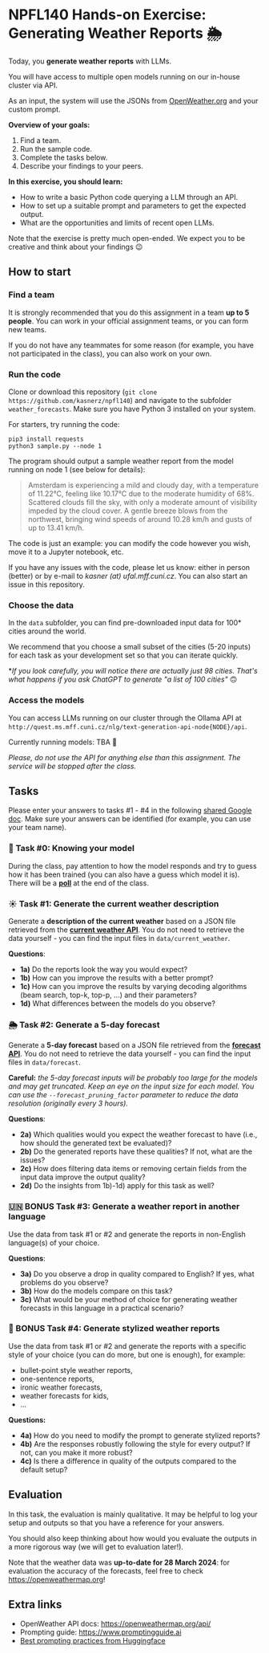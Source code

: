 # NPFL140 Hands-on Exercise: Generating Weather Reports 🌦️

Today, you **generate weather reports** with LLMs. 


You will have access to multiple open models running on our in-house cluster via API.

As an input, the system will use the JSONs from [OpenWeather.org](https://openweathermap.org/api) and your custom prompt.

**Overview of your goals:**

1. Find a team.
2. Run the sample code.
3. Complete the tasks below.
4. Describe your findings to your peers.

**In this exercise, you should learn:**
- How to write a basic Python code querying a LLM through an API.
- How to set up a suitable prompt and parameters to get the expected output.
- What are the opportunities and limits of recent open LLMs.

Note that the exercise is pretty much open-ended. We expect you to be creative and think about your findings :wink:

## How to start

### Find a team
It is strongly recommended that you do this assignment in a team **up to 5 people**. 
You can work in your official assignment teams, or you can form new teams.

If you do not have any teammates for some reason (for example, you have not participated in the class), you can also work on your own.

### Run the code

Clone or download this repository (`git clone https://github.com/kasnerz/npfl140`) and navigate to the subfolder `weather_forecasts`. Make sure you have Python 3 installed on your system.

For starters, try running the code:
```
pip3 install requests
python3 sample.py --node 1
```

The program should output a sample weather report from the model running on node 1 (see below for details):
> Amsterdam is experiencing a mild and cloudy day, with a temperature of 11.22°C, feeling like 10.17°C due to the moderate humidity of 68%. Scattered clouds fill the sky, with only a moderate amount of visibility impeded by the cloud cover. A gentle breeze blows from the northwest, bringing wind speeds of around 10.28 km/h and gusts of up to 13.41 km/h.

The code is just an example: you can modify the code however you wish, move it to a Jupyter notebook, etc.

If you have any issues with the code, please let us know: either in person (better) or by e-mail to *kasner (at) ufal.mff.cuni.cz*. You can also start an issue in this repository.

### Choose the data
In the `data` subfolder, you can find pre-downloaded input data for 100* cities around the world. 

We recommend that you choose a small subset of the cities (5-20 inputs)  for each task as your development set so that you can iterate quickly.

**If you look carefully, you will notice there are actually just 98 cities. That's what happens if you ask ChatGPT to generate "a list of 100 cities"* :upside_down_face:


### Access the models

You can access LLMs running on our cluster through the Ollama API at `http://quest.ms.mff.cuni.cz/nlg/text-generation-api-node{NODE}/api`.

Currently running models: 
TBA 🤫

*Please, do not use the API for anything else than this assignment. The service will be stopped after the class.*

## Tasks

Please enter your answers to tasks #1 - #4 in the following [shared Google doc](https://docs.google.com/document/d/1H4sPFBkC7umGo-zmV2rgsN9O-wMFT4kW1xuT9WDhN3Y/edit?usp=sharing).
Make sure your answers can be identified (for example, you can use your team name).

### 🫆 Task #0: Knowing your model
During the class, pay attention to how the model responds and try to guess how it has been trained (you can also have a guess which model it is).
There will be a [**poll**](https://app.sli.do/event/qb8PgxbLtQHsTXqStusBsc) at the end of the class.

### ☀️ Task #1: Generate the current weather description
Generate a **description of the current weather** based on a JSON file retrieved from the [**current weather API**](https://openweathermap.org/current). You do not need to retrieve the data yourself - you can find the input files in `data/current_weather`.

**Questions**:

- **1a)** Do the reports look the way you would expect? 
- **1b)** How can you improve the results with a better prompt?
- **1c)** How can you improve the results by varying decoding algorithms (beam search, top-k, top-p, ...) and their parameters?
- **1d)** What differences between the models do you observe?

### 🌦️ Task #2: Generate a 5-day forecast

Generate a **5-day forecast** based on a JSON file retrieved from the [**forecast API**](https://openweathermap.org/forecast5). You do not need to retrieve the data yourself - you can find the input files in `data/forecast`. 

**Careful:** *the 5-day forecast inputs will be probably too large for the models and may get truncated. Keep an eye on the input size for each model. You can use the `--forecast_pruning_factor` parameter to reduce the data resolution (originally every 3 hours).*

**Questions**:

- **2a)** Which qualities would you expect the weather forecast to have (i.e., how should the generated text be evaluated)? 
- **2b)** Do the generated reports have these qualities? If not, what are the issues?
- **2c)** How does filtering data items or removing certain fields from the input data improve the output quality?
- **2d)** Do the insights from 1b)-1d) apply for this task as well? 

### 🇺🇳 BONUS Task #3: Generate a weather report in another language
Use the data from task #1 or #2 and generate the reports in non-English language(s) of your choice.

**Questions**:
- **3a)** Do you observe a drop in quality compared to English? If yes, what problems do you observe?
- **3b)** How do the models compare on this task?
- **3c)** What would be your method of choice for generating weather forecasts in this language in a practical scenario?


### 🌈 BONUS Task #4: Generate stylized weather reports
Use the data from task #1 or #2 and generate the reports with a specific style of your choice (you can do more, but one is enough), for example:
- bullet-point style weather reports,
- one-sentence reports,
- ironic weather forecasts,
- weather forecasts for kids,
- ...

**Questions:**
- **4a)** How do you need to modify the prompt to generate stylized reports?
- **4b)** Are the responses robustly following the style for every output? If not, can you make it more robust?
- **4c)** Is there a difference in quality of the outputs compared to the default setup?

## Evaluation

In this task, the evaluation is mainly qualitative. It may be helpful to log your setup and outputs so that you have a reference for your answers.

You should also keep thinking about how would you evaluate the outputs in a more rigorous way (we will get to evaluation later!).

Note that the weather data was **up-to-date for 28 March 2024**: for evaluation the accuracy of the forecasts, feel free to check https://openweathermap.org!

## Extra links
- OpenWeather API docs: https://openweathermap.org/api/
- Prompting guide: https://www.promptingguide.ai
- [Best prompting practices from Huggingface](https://huggingface.co/docs/transformers/main/tasks/prompting#best-practices-of-llm-prompting)
